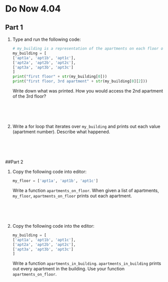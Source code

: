 # Do Now 4.04

## Part 1
1. Type and run the following code: 

    ```python
    # my_building is a representation of the apartments on each floor of my 3 story building
    my_building = [
    ['apt1a', 'apt1b', 'apt1c'],
    ['apt2a', 'apt2b', 'apt2c'],
    ['apt3a', 'apt3b', 'apt3c']
    ]
    print("first floor" + str(my_building[0]))
    print("first floor, 3rd apartment" + str(my_building[0][2]))
    ```

    Write down what was printed. How you would access the 2nd apartment of the 3rd floor?
<br>
<br>
<br>

2. Write a for loop that iterates over `my_building` and prints out each value (apartment number). Describe what happened. 
<br>
<br>
<br>

##Part 2

1. Copy the following code into editor:

    ```python
    my_floor = ['apt1a', 'apt1b', 'apt1c']
    ```

    Write a function `apartments_on_floor`.  When given a list of apartments, `my_floor`, `apartments_on_floor` prints out each apartment. 

    <br>
    <br>
    <br>

2. Copy the following code into the editor:

    ```python
    my_building = [
    ['apt1a', 'apt1b', 'apt1c'],
    ['apt2a', 'apt2b', 'apt2c'],
    ['apt3a', 'apt3b', 'apt3c']
    ]
    ```
    Write a function  `apartments_in_building`. `apartments_in_building` prints out every apartment in the building. Use your function `apartments_on_floor`. 
<br>
<br>
<br>